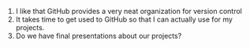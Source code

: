 1. I like that GitHub provides a very neat organization for version control
2. It takes time to get used to GitHub so that I can actually use for my projects.
3. Do we have final presentations about our projects?



